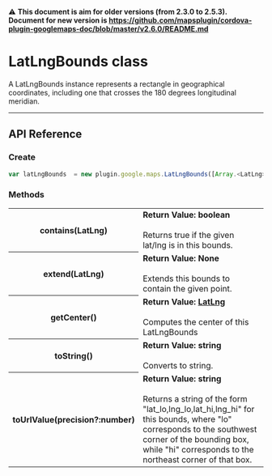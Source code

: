 :warning: **This document is aim for older versions (from 2.3.0 to 2.5.3).
Document for new version is https://github.com/mapsplugin/cordova-plugin-googlemaps-doc/blob/master/v2.6.0/README.md**

# LatLngBounds class

A LatLngBounds instance represents a rectangle in geographical coordinates, including one that crosses the 180 degrees longitudinal meridian.

---------------------------------------------------------------

## API Reference

### Create

```js
var latLngBounds  = new plugin.google.maps.LatLngBounds([Array.<LatLng>]);
```

### Methods

<table>
  <tr>
      <th>contains(LatLng)</th>
      <td><b>Return Value:  boolean</b><br><br>
Returns true if the given lat/lng is in this bounds.</td>
  </tr>
  <tr>
      <th>extend(LatLng)</th>
      <td><b>Return Value:  None</b><br><br>
Extends this bounds to contain the given point.</td>
  </tr>
  <tr>
      <th>getCenter()</th>
      <td><b>Return Value:  <a href="../LatLng/README.md">LatLng</a></b><br><br>
Computes the center of this LatLngBounds</td>
  </tr>
  <tr>
      <th>toString()</th>
      <td><b>Return Value:  string</b><br><br>
Converts to string.</td>
  </tr>
  <tr>
      <th>toUrlValue(precision?:number)</th>
      <td><b>Return Value:  string</b><br><br>
Returns a string of the form "lat_lo,lng_lo,lat_hi,lng_hi" for this bounds, where "lo" corresponds to the southwest corner of the bounding box, while "hi" corresponds to the northeast corner of that box.</td>
  </tr>
</table>
